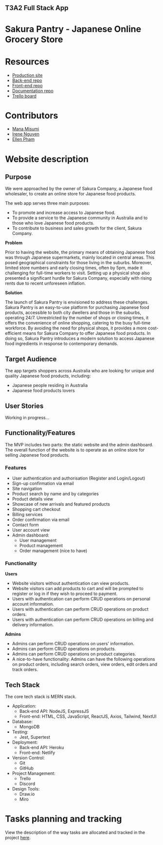## T3A2 Full Stack App

# Sakura Pantry - Japanese Online Grocery Store

# Resources

- [Production site](https://www.google.com.au/)
- [Back-end repo](https://www.google.com.au/)
- [Front-end repo](https://www.google.com.au/)
- [Documentation repo](https://www.google.com.au/)
- [Trello board](https://trello.com/b/TE5Q9ZYj/t3a2-%F0%9F%8C%B8sakura-pantry)

# Contributors

- [Mana Misumi](https://github.com/Mana12011207)
- [Irene Nguyen](https://github.com/irenenguyen1017)
- [Ellen Pham](https://github.com/ellenpham)


# Website description

## Purpose 

We were approached by the owner of Sakura Company, a Japanese food wholesaler, to create an online store for Japanese food products. 

The web app serves three main purposes: 
- To promote and increase access to Japanese food. 
- To provide a service to the Japanese community in Australia and to those who love Japanese food products.
- To contribute to business and sales growth for the client, Sakura Company.

**Problem** 

Prior to having the website, the primary means of obtaining Japanese food was through Japanese supermarkets, mainly located in central areas. This posed geographical constraints for those living in the suburbs. Moreover, limited store numbers and early closing times, often by 5pm, made it challenging for full-time workers to visit. Setting up a physical shop also presented a significant hurdle for Sakura Company, especially with rising rents due to recent unforeseen inflation.

**Solution**

The launch of Sakura Pantry is envisioned to address these challenges. Sakura Pantry is an easy-to-use platform for purchasing Japanese food products, accessible to both city dwellers and those in the suburbs, operating 24/7. Unrestricted by the number of shops or closing times, it offers the convenience of online shopping, catering to the busy full-time workforce. By avoiding the need for physical shops, it provides a more cost-efficient means for Sakura Company to offer Japanese food products. In doing so, Sakura Pantry introduces a modern solution to access Japanese food ingredients in response to contemporary demands.

## Target Audience

The app targets shoppers across Australia who are looking for unique and quality Japanese food products, including:

- Japanese people residing in Australia
- Japanese food products lovers

## User Stories

Working in progress...

## Functionality/Features

The MVP includes two parts: the static website and the admin dashboard. The overall function of the website is to operate as an online store for selling Japanese food products. 

### Features

- User authentication and authorisation (Register and Login/Logout)
- Sign-up confirmation via email
- Site navigation
- Product search by name and by categories
- Product details view
- Showcase of new arrivals and featured products
- Shopping cart checkout
- Billing services
- Order confirmation via email
- Contact form
- User account view
- Admin dashboard:
    - User management
    - Product management
    - Order management (nice to have)

### Functionality

**Users**

- Website visitors without authentication can view products.
- Website visitors can add products to cart and will be prompted to register or log in if they wish to proceed to payment.
- Users with authentication can perform CRUD operations on personal account information.
- Users with authentication can perform CRUD operations on product orders.
- Users with authentication can perform CRUD operations on billing and delivery information.


**Admins**

- Admins can perform CRUD operations on users' information.
- Admins can perform CRUD operations on products.
- Admins can perform CRUD operations on product categories.
- A nice-to-have functionality: Admins can have the following operations on product orders, including search orders, view orders, edit orders and track orders.


## Tech Stack

The core tech stack is MERN stack.

- Application:
    - Back-end API: NodeJS, ExpressJS
    - Front-end: HTML, CSS, JavaScript, ReactJS, Axios, Tailwind, NextUI
- Database:
    - MongoDB
- Testing:
    - Jest, Supertest
- Deployment:
    - Back-end API: Heroku
    - Front-end: Netlify
- Version Control:
    - Git
    - GitHub
- Project Management:
    - Trello
    - Discord
- Design Tools:
    - Draw.io
    - Miro


# Tasks planning and tracking

View the description of the way tasks are allocated and tracked in the project [here]().






